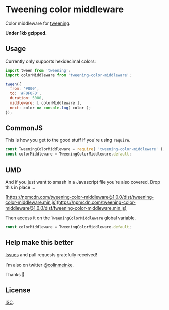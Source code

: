 # Tweening color middleware

Color middleware for [tweening](https://github.com/colinmeinke/tweening).

**Under 1kb gzipped.**

## Usage

Currently only supports hexidecimal colors:

```js
import tween from 'tweening';
import colorMiddleware from 'tweening-color-middleware';

tween({
  from: '#000',
  to: '#F0F0F0',
  duration: 5000,
  middleware: [ colorMiddleware ],
  next: color => console.log( color );
});
```

## CommonJS

This is how you get to the good stuff if you're using
`require`.

```js
const TweeningColorMiddleware = require( 'tweening-color-middleware' );
const colorMiddleware = TweeningColorMiddleware.default;
```

## UMD

And if you just want to smash in a Javascript file you're
also covered. Drop this in place ...

[https://npmcdn.com/tweening-color-middleware@1.0.0/dist/tweening-color-middleware.min.js](https://npmcdn.com/tweening-color-middleware@1.0.0/dist/tweening-color-middleware.min.js)

Then access it on the `TweeningColorMiddleware` global variable.

```js
const colorMiddleware = TweeningColorMiddleware.default;
```

## Help make this better

[Issues](https://github.com/colinmeinke/tweening-color-middleware/issues/new)
and pull requests gratefully received!

I'm also on twitter [@colinmeinke](https://twitter.com/colinmeinke).

Thanks :star2:

## License

[ISC](./LICENSE.md).

